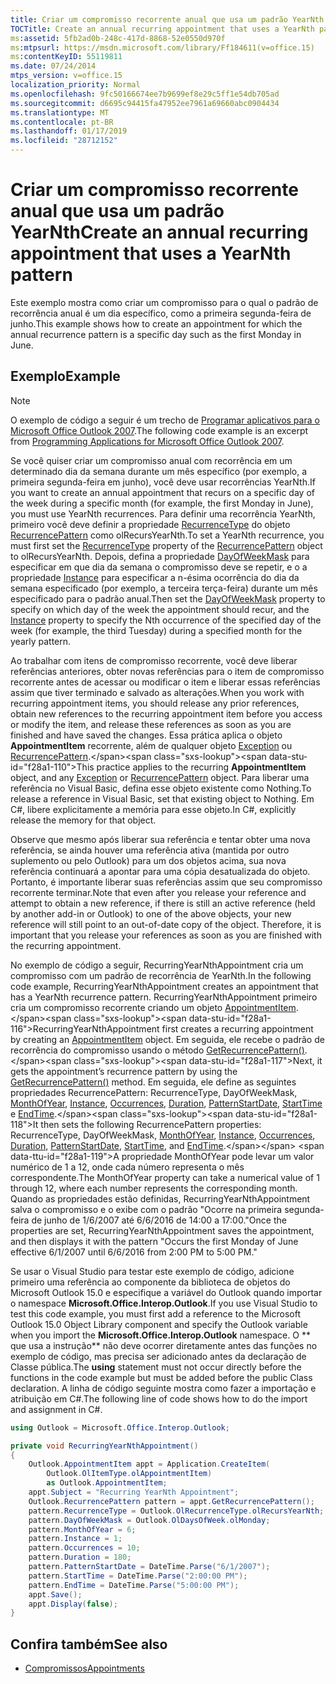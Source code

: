```yaml
---
title: Criar um compromisso recorrente anual que usa um padrão YearNth
TOCTitle: Create an annual recurring appointment that uses a YearNth pattern
ms:assetid: 5fb2ad0b-248c-417d-8868-52e0550d970f
ms:mtpsurl: https://msdn.microsoft.com/library/Ff184611(v=office.15)
ms:contentKeyID: 55119811
ms.date: 07/24/2014
mtps_version: v=office.15
localization_priority: Normal
ms.openlocfilehash: 9fc50166674ee7b9699ef8e29c5ff1e54db705ad
ms.sourcegitcommit: d6695c94415fa47952ee7961a69660abc0904434
ms.translationtype: MT
ms.contentlocale: pt-BR
ms.lasthandoff: 01/17/2019
ms.locfileid: "28712152"
---
```

# <a name="create-an-annual-recurring-appointment-that-uses-a-yearnth-pattern"></a><span data-ttu-id="f28a1-102">Criar um compromisso recorrente anual que usa um padrão YearNth</span><span class="sxs-lookup"><span data-stu-id="f28a1-102">Create an annual recurring appointment that uses a YearNth pattern</span></span>

<span data-ttu-id="f28a1-103">Este exemplo mostra como criar um compromisso para o qual o padrão de recorrência anual é um dia específico, como a primeira segunda-feira de junho.</span><span class="sxs-lookup"><span data-stu-id="f28a1-103">This example shows how to create an appointment for which the annual recurrence pattern is a specific day such as the first Monday in June.</span></span>

## <a name="example"></a><span data-ttu-id="f28a1-104">Exemplo</span><span class="sxs-lookup"><span data-stu-id="f28a1-104">Example</span></span>

> [!NOTE] 
> <span data-ttu-id="f28a1-105">O exemplo de código a seguir é um trecho de [Programar aplicativos para o Microsoft Office Outlook 2007](https://www.amazon.com/gp/product/0735622493?ie=UTF8&tag=msmsdn-20&linkCode=as2&camp=1789&creative=9325&creativeASIN=0735622493).</span><span class="sxs-lookup"><span data-stu-id="f28a1-105">The following code example is an excerpt from [Programming Applications for Microsoft Office Outlook 2007](https://www.amazon.com/gp/product/0735622493?ie=UTF8&tag=msmsdn-20&linkCode=as2&camp=1789&creative=9325&creativeASIN=0735622493).</span></span>

<span data-ttu-id="f28a1-106">Se você quiser criar um compromisso anual com recorrência em um determinado dia da semana durante um mês específico (por exemplo, a primeira segunda-feira em junho), você deve usar recorrências YearNth.</span><span class="sxs-lookup"><span data-stu-id="f28a1-106">If you want to create an annual appointment that recurs on a specific day of the week during a specific month (for example, the first Monday in June), you must use YearNth recurrences.</span></span> <span data-ttu-id="f28a1-107">Para definir uma recorrência YearNth, primeiro você deve definir a propriedade [RecurrenceType](https://msdn.microsoft.com/library/bb623463\(v=office.15\)) do objeto [RecurrencePattern](https://msdn.microsoft.com/library/bb608903\(v=office.15\)) como olRecursYearNth.</span><span class="sxs-lookup"><span data-stu-id="f28a1-107">To set a YearNth recurrence, you must first set the [RecurrenceType](https://msdn.microsoft.com/library/bb623463\(v=office.15\)) property of the [RecurrencePattern](https://msdn.microsoft.com/library/bb608903\(v=office.15\)) object to olRecursYearNth.</span></span> <span data-ttu-id="f28a1-108">Depois, defina a propriedade [DayOfWeekMask](https://msdn.microsoft.com/library/bb609163\(v=office.15\)) para especificar em que dia da semana o compromisso deve se repetir, e o a propriedade [Instance](https://msdn.microsoft.com/library/bb645269\(v=office.15\)) para especificar a n-ésima ocorrência do dia da semana especificado (por exemplo, a terceira terça-feira) durante um mês especificado para o padrão anual.</span><span class="sxs-lookup"><span data-stu-id="f28a1-108">Then set the [DayOfWeekMask](https://msdn.microsoft.com/library/bb609163\(v=office.15\)) property to specify on which day of the week the appointment should recur, and the [Instance](https://msdn.microsoft.com/library/bb645269\(v=office.15\)) property to specify the Nth occurrence of the specified day of the week (for example, the third Tuesday) during a specified month for the yearly pattern.</span></span>

<span data-ttu-id="f28a1-109">Ao trabalhar com itens de compromisso recorrente, você deve liberar referências anteriores, obter novas referências para o item de compromisso recorrente antes de acessar ou modificar o item e liberar essas referências assim que tiver terminado e salvado as alterações.</span><span class="sxs-lookup"><span data-stu-id="f28a1-109">When you work with recurring appointment items, you should release any prior references, obtain new references to the recurring appointment item before you access or modify the item, and release these references as soon as you are finished and have saved the changes.</span></span> <span data-ttu-id="f28a1-110">Essa prática aplica o objeto **AppointmentItem** recorrente, além de qualquer objeto [Exception](https://msdn.microsoft.com/library/bb610440\(v=office.15\)) ou [RecurrencePattern](https://msdn.microsoft.com/library/bb608903\(v=office.15\)).</span><span class="sxs-lookup"><span data-stu-id="f28a1-110">This practice applies to the recurring **AppointmentItem** object, and any [Exception](https://msdn.microsoft.com/library/bb610440\(v=office.15\)) or [RecurrencePattern](https://msdn.microsoft.com/library/bb608903\(v=office.15\)) object.</span></span> <span data-ttu-id="f28a1-111">Para liberar uma referência no Visual Basic, defina esse objeto existente como Nothing.</span><span class="sxs-lookup"><span data-stu-id="f28a1-111">To release a reference in Visual Basic, set that existing object to Nothing.</span></span> <span data-ttu-id="f28a1-112">Em C\#, libere explicitamente a memória para esse objeto.</span><span class="sxs-lookup"><span data-stu-id="f28a1-112">In C\#, explicitly release the memory for that object.</span></span>

<span data-ttu-id="f28a1-p103">Observe que mesmo após liberar sua referência e tentar obter uma nova referência, se ainda houver uma referência ativa (mantida por outro suplemento ou pelo Outlook) para um dos objetos acima, sua nova referência continuará a apontar para uma cópia desatualizada do objeto. Portanto, é importante liberar suas referências assim que seu compromisso recorrente terminar.</span><span class="sxs-lookup"><span data-stu-id="f28a1-p103">Note that even after you release your reference and attempt to obtain a new reference, if there is still an active reference (held by another add-in or Outlook) to one of the above objects, your new reference will still point to an out-of-date copy of the object. Therefore, it is important that you release your references as soon as you are finished with the recurring appointment.</span></span>

<span data-ttu-id="f28a1-115">No exemplo de código a seguir, RecurringYearNthAppointment cria um compromisso com um padrão de recorrência de YearNth.</span><span class="sxs-lookup"><span data-stu-id="f28a1-115">In the following code example, RecurringYearNthAppointment creates an appointment that has a YearNth recurrence pattern.</span></span> <span data-ttu-id="f28a1-116">RecurringYearNthAppointment primeiro cria um compromisso recorrente criando um objeto [AppointmentItem](https://msdn.microsoft.com/library/bb645611\(v=office.15\)).</span><span class="sxs-lookup"><span data-stu-id="f28a1-116">RecurringYearNthAppointment first creates a recurring appointment by creating an [AppointmentItem](https://msdn.microsoft.com/library/bb645611\(v=office.15\)) object.</span></span> <span data-ttu-id="f28a1-117">Em seguida, ele recebe o padrão de recorrência do compromisso usando o método [GetRecurrencePattern()](https://msdn.microsoft.com/library/bb652582\(v=office.15\)).</span><span class="sxs-lookup"><span data-stu-id="f28a1-117">Next, it gets the appointment’s recurrence pattern by using the [GetRecurrencePattern()](https://msdn.microsoft.com/library/bb652582\(v=office.15\)) method.</span></span> <span data-ttu-id="f28a1-118">Em seguida, ele define as seguintes propriedades RecurrencePattern: RecurrenceType, DayOfWeekMask, [MonthOfYear](https://msdn.microsoft.com/library/bb610515\(v=office.15\)), [Instance](https://msdn.microsoft.com/library/bb645269\(v=office.15\)), [Occurrences](https://msdn.microsoft.com/library/bb611303\(v=office.15\)), [Duration](https://msdn.microsoft.com/library/bb644889\(v=office.15\)), [PatternStartDate](https://msdn.microsoft.com/library/bb624492\(v=office.15\)), [StartTime](https://msdn.microsoft.com/library/bb646324\(v=office.15\)) e [EndTime](https://msdn.microsoft.com/library/bb644544\(v=office.15\)).</span><span class="sxs-lookup"><span data-stu-id="f28a1-118">It then sets the following RecurrencePattern properties: RecurrenceType, DayOfWeekMask, [MonthOfYear](https://msdn.microsoft.com/library/bb610515\(v=office.15\)), [Instance](https://msdn.microsoft.com/library/bb645269\(v=office.15\)), [Occurrences](https://msdn.microsoft.com/library/bb611303\(v=office.15\)), [Duration](https://msdn.microsoft.com/library/bb644889\(v=office.15\)), [PatternStartDate](https://msdn.microsoft.com/library/bb624492\(v=office.15\)), [StartTime](https://msdn.microsoft.com/library/bb646324\(v=office.15\)), and [EndTime](https://msdn.microsoft.com/library/bb644544\(v=office.15\)).</span></span> <span data-ttu-id="f28a1-119">A propriedade MonthOfYear pode levar um valor numérico de 1 a 12, onde cada número representa o mês correspondente.</span><span class="sxs-lookup"><span data-stu-id="f28a1-119">The MonthOfYear property can take a numerical value of 1 through 12, where each number represents the corresponding month.</span></span> <span data-ttu-id="f28a1-120">Quando as propriedades estão definidas, RecurringYearNthAppointment salva o compromisso e o exibe com o padrão "Ocorre na primeira segunda-feira de junho de 1/6/2007 até 6/6/2016 de 14:00 a 17:00."</span><span class="sxs-lookup"><span data-stu-id="f28a1-120">Once the properties are set, RecurringYearNthAppointment saves the appointment, and then displays it with the pattern "Occurs the first Monday of June effective 6/1/2007 until 6/6/2016 from 2:00 PM to 5:00 PM."</span></span>

<span data-ttu-id="f28a1-121">Se usar o Visual Studio para testar este exemplo de código, adicione primeiro uma referência ao componente da biblioteca de objetos do Microsoft Outlook 15.0 e especifique a variável do Outlook quando importar o namespace **Microsoft.Office.Interop.Outlook**.</span><span class="sxs-lookup"><span data-stu-id="f28a1-121">If you use Visual Studio to test this code example, you must first add a reference to the Microsoft Outlook 15.0 Object Library component and specify the Outlook variable when you import the **Microsoft.Office.Interop.Outlook** namespace.</span></span> <span data-ttu-id="f28a1-122">O \*\* que usa a instrução\*\* não deve ocorrer diretamente antes das funções no exemplo de código, mas precisa ser adicionado antes da declaração de Classe pública.</span><span class="sxs-lookup"><span data-stu-id="f28a1-122">The **using** statement must not occur directly before the functions in the code example but must be added before the public Class declaration.</span></span> <span data-ttu-id="f28a1-123">A linha de código seguinte mostra como fazer a importação e atribuição em C\#.</span><span class="sxs-lookup"><span data-stu-id="f28a1-123">The following line of code shows how to do the import and assignment in C\#.</span></span>

```csharp
using Outlook = Microsoft.Office.Interop.Outlook;
```

```csharp
private void RecurringYearNthAppointment()
{
    Outlook.AppointmentItem appt = Application.CreateItem(
        Outlook.OlItemType.olAppointmentItem)
        as Outlook.AppointmentItem;
    appt.Subject = "Recurring YearNth Appointment";
    Outlook.RecurrencePattern pattern = appt.GetRecurrencePattern();
    pattern.RecurrenceType = Outlook.OlRecurrenceType.olRecursYearNth;
    pattern.DayOfWeekMask = Outlook.OlDaysOfWeek.olMonday;
    pattern.MonthOfYear = 6;
    pattern.Instance = 1;
    pattern.Occurrences = 10;
    pattern.Duration = 180;
    pattern.PatternStartDate = DateTime.Parse("6/1/2007");
    pattern.StartTime = DateTime.Parse("2:00:00 PM");
    pattern.EndTime = DateTime.Parse("5:00:00 PM");
    appt.Save();
    appt.Display(false);
}
```

## <a name="see-also"></a><span data-ttu-id="f28a1-124">Confira também</span><span class="sxs-lookup"><span data-stu-id="f28a1-124">See also</span></span>

- [<span data-ttu-id="f28a1-125">Compromissos</span><span class="sxs-lookup"><span data-stu-id="f28a1-125">Appointments</span></span>](appointments.md)

